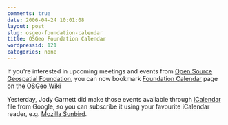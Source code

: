 ```yaml
---
comments: true
date: 2006-04-24 10:01:08
layout: post
slug: osgeo-foundation-calendar
title: OSGeo Foundation Calendar
wordpressid: 121
categories: none
---
```


If you're interested in upcoming meetings and events from [Open Source Geospatial Foundation](https://www.osgeo.org), you can now bookmark [Foundation Calendar](http://wiki.osgeo.org/index.php/Foundation_Calendar) page on the [OSGeo Wiki](http://http://wiki.osgeo.org)





Yesterday, Jody Garnett did make those events available through [iCalendar](http://en.wikipedia.org/wiki/ICalendar) file from Google, so you can subscribe it using your favourite iCalendar reader, e.g. [Mozilla Sunbird](http://www.mozilla.org/projects/calendar/sunbird/index.html).

